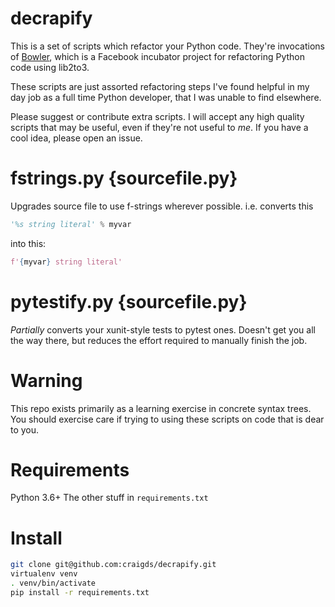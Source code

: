 # decrapify

This is a set of scripts which refactor your Python code. They're invocations of [Bowler](https://pybowler.io/), which is a Facebook incubator project for refactoring Python code using lib2to3.

These scripts are just assorted refactoring steps I've found helpful in my day job as a full time Python developer, that I was unable to find elsewhere.

Please suggest or contribute extra scripts. I will accept any high quality scripts that may be useful, even if they're not useful to *me*. If you have a cool idea, please open an issue.

# fstrings.py {sourcefile.py}

Upgrades source file to use f-strings wherever possible. i.e. converts this

```python
'%s string literal' % myvar
```
into this:

```python
f'{myvar} string literal'
```

# pytestify.py {sourcefile.py}

*Partially* converts your xunit-style tests to pytest ones. Doesn't get you all the way there, but reduces the effort required to manually finish the job.

# Warning

This repo exists primarily as a learning exercise in concrete syntax trees. You should exercise care if trying to using these scripts on code that is dear to you.

# Requirements

Python 3.6+
The other stuff in `requirements.txt`

# Install

```bash
git clone git@github.com:craigds/decrapify.git
virtualenv venv
. venv/bin/activate
pip install -r requirements.txt
```
